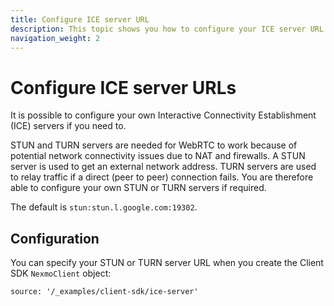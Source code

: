 ```yaml
---
title: Configure ICE server URL
description: This topic shows you how to configure your ICE server URL.
navigation_weight: 2
---
```


# Configure ICE server URLs

It is possible to configure your own Interactive Connectivity Establishment (ICE) servers if you need to.

STUN and TURN servers are needed for WebRTC to work because of potential network connectivity issues due to NAT and firewalls. A STUN server is used to get an external network address. TURN servers are used to relay traffic if a direct (peer to peer) connection fails. You are therefore able to configure your own STUN or TURN servers if required.

The default is `stun:stun.l.google.com:19302`.

## Configuration

You can specify your STUN or TURN server URL when you create the Client SDK `NexmoClient` object:

```tabbed_content
source: '/_examples/client-sdk/ice-server'
```
